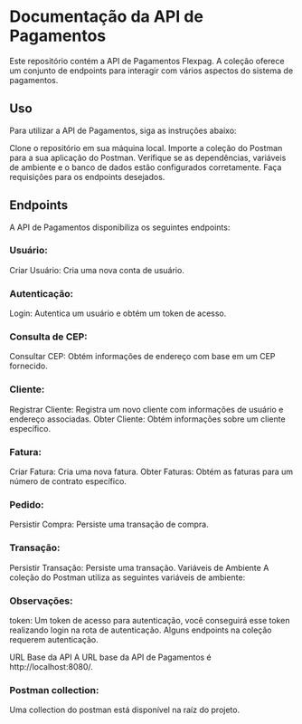 
# Documentação da API de Pagamentos

Este repositório contém a API de Pagamentos Flexpag. A coleção oferece um conjunto de endpoints para interagir com vários aspectos do sistema de pagamentos.

## Uso
Para utilizar a API de Pagamentos, siga as instruções abaixo:

Clone o repositório em sua máquina local.
Importe a coleção do Postman para a sua aplicação do Postman.
Verifique se as dependências, variáveis de ambiente e o banco de dados estão configurados corretamente.
Faça requisições para os endpoints desejados.
## Endpoints
A API de Pagamentos disponibiliza os seguintes endpoints:

### Usuário:
Criar Usuário: Cria uma nova conta de usuário.
### Autenticação:
Login: Autentica um usuário e obtém um token de acesso.
### Consulta de CEP:
Consultar CEP: Obtém informações de endereço com base em um CEP fornecido.
### Cliente:
Registrar Cliente: Registra um novo cliente com informações de usuário e endereço associadas.
Obter Cliente: Obtém informações sobre um cliente específico.
### Fatura:
Criar Fatura: Cria uma nova fatura.
Obter Faturas: Obtém as faturas para um número de contrato específico.
### Pedido:
Persistir Compra: Persiste uma transação de compra.
### Transação:
Persistir Transação: Persiste uma transação.
Variáveis de Ambiente
A coleção do Postman utiliza as seguintes variáveis de ambiente:

### Observações: 

token: Um token de acesso para autenticação, você conseguirá esse token realizando login na rota de autenticação. Alguns endpoints na coleção requerem autenticação.

URL Base da API
A URL base da API de Pagamentos é http://localhost:8080/.

### Postman collection:
Uma collection do postman está disponível na raíz do projeto.
